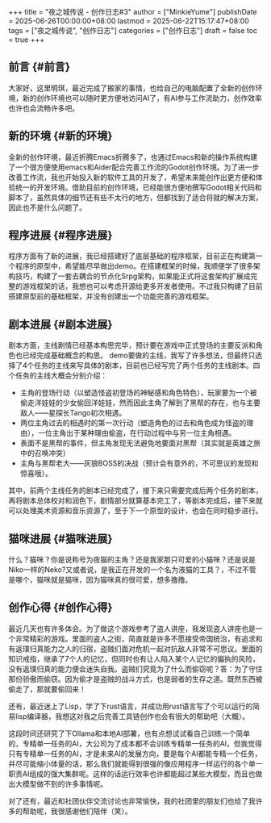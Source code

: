 +++
title = "夜之城传说 - 创作日志#3"
author = ["MinkieYume"]
publishDate = 2025-06-26T00:00:00+08:00
lastmod = 2025-06-22T15:17:47+08:00
tags = ["夜之城传说", "创作日志"]
categories = ["创作日志"]
draft = false
toc = true
+++

## 前言 {#前言}

大家好，这里明琪，最近完成了搬家的事情，也给自己的电脑配置了全新的创作环境，新的创作环境也可以随时更方便地访问AI了，有AI参与工作流助力，创作效率也许也会流畅许多吧。


## 新的环境 {#新的环境}

全新的创作环境，最近折腾Emacs折腾多了，也通过Emacs和新的操作系统构建了一个很方便使用emacs和Aider配合完善工作流的Godot创作环境。为了进一步改善工作流，我也开始投入新的软件工具的开发了，希望未来能创作出更方便和体验统一的开发环境。借助目前的创作环境，已经能很方便地撰写Godot相关代码和脚本了，虽然具体的细节还有些不太行的地方，但都找到了适合将就的解决方案，因此也不是什么问题了。


## 程序进展 {#程序进展}

程序方面有了新的进展，我已经搭建好了底层基础的程序框架，目前正在构建第一个程序的原型中，希望能尽早做出demo。在搭建框架的时候，我顺便学了很多架构技巧，构建了一套去耦合的节点化Srpg架构，如果能正式将这套架构扩展成完整的游戏框架的话，我想也可以考虑开源给更多开发者使用。不过我只构建了目前搭建原型前的基础框架，并没有创建出一个功能完善的游戏框架。


## 剧本进展 {#剧本进展}

剧本方面，主线剧情已经基本构思完毕，预计要在游戏中正式登场的主要反派和角色也已经完成基础概念的构思。
demo要做的主线，我写了许多想法，但最终只选择了4个任务的主线来写具体的剧本，目前也已经写完了两个任务的主线剧本。四个任务的主线大概会分别介绍：

-   主角的登场行动（以塑造怪盗初登场的神秘感和角色特色），玩家要为一个被偷走洋娃娃的少女偷回洋娃娃，然而因此主角了解到了黑帮的存在，也与主要敌人——星探长Tango初次相遇。
-   两位主角过去的相遇时的第一次行动（塑造角色的过去和角色成为怪盗的理由），一位主角出于某种理由偷盗，在行动过程中与另一位主角相遇。
-   表面不是黑帮的事件，但主角发现无法避免地要面对黑帮（其实就是英雄之旅中的召唤冲突）
-   主角与黑帮老大——灰狼BOSS的决战（预计会有意外的，不可思议的发现和惊喜哦）。

其中，前两个主线任务的剧本已经完成了，接下来只需要完成后两个任务的剧本，再将剧本总体校对和润色下，剧情部分就算基本完工了，等剧本完成后，接下来就可以处理美术资源和音乐资源了，至于下一个原型的设计，也会在同时稳步进行。


## 猫咪进展 {#猫咪进展}

什么？猫咪？你是说称号为夜猫的主角？还是我家那只可爱的小猫咪？还是说是Niko一样的Neko?又或者说，是我正在开发的一个名为液猫的工具？，不过不管是哪个，猫咪就是猫咪，因为猫咪真的很可爱，想多撸撸。


## 创作心得 {#创作心得}

最近几天也有许多体会。为了做这个游戏参考了盗人讲座，我发现盗人讲座也是一个非常精彩的游戏。里面的盗人之街，简直就是许多不愿接受帝国统治，有追求和有返璞归真能力之人的归宿，盗贼们面对危机一起对抗敌人非常不可思议。里面的知识戒指，继承了7个人的记忆，但同时也有让人陷入某个人记忆的偏执的风险，没有返璞归真的能力便会迷失自我。盗贼们究竟为了什么而偷窃呢？答：为了守住那份骄傲而偷窃。因为偷才是盗贼的战斗方式，也是弱者的生存之道。既然东西被偷走了，那就要偷回来！

还有，最近迷上了Lisp，学了下rust语言，并成功用rust语言写了个可以运行的简易lisp编译器，我想这对我之后完善工具链创作也会有很大的帮助吧（大概）。

这段时间还研究了下Ollama和本地AI部署，也有点想试试看自己训练一个简单的，专精单一任务的AI，大公司为了成本都不会训练专精单一任务的AI，但我觉得只有专精单一任务的AI，才是未来AI的发展方向，要是每个AI都能专精一个任务，并尽可能缩小体量的话，那么我们就能得到很强的像应用程序一样运行的各个单一职责AI组成的强大集群呢。这样的话运行效率也许都能超过某些大模型，而且也做出大模型做不到的许多事情呢。

对了还有，最近和社团伙伴交流讨论也非常愉快，我的社团里的朋友们也给了我许多的帮助呢，我很感谢他们陪伴（笑）。
